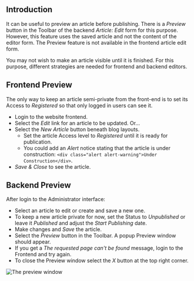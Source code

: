 <!-- Filename: J4.x:Article_Preview / Display title: Article: Preview -->

## Introduction

It can be useful to preview an article before publishing. There is a *Preview*
button in the Toolbar of the backend *Article: Edit* form for this purpose. 
However, this feature uses the saved article and not the content of the editor 
form. The Preview feature is not available in the frontend article edit form.

You may not wish to make an article visible until it is finished. For this 
purpose, different strategies are needed for frontend and backend editors.

## Frontend Preview

The only way to keep an article semi-private from the front-end is to set
its Access to *Registered* so that only logged in users can see it.

- Login to the website frontend.
- Select the *Edit* link for an article to be updated. Or...
- Select the *New Article* button beneath blog layouts.
  - Set the article Access level to *Registered* until it is ready for publication.
  - You could add an *Alert* notice stating that the article is under
    construction: `<div class="alert alert-warning">Under Construction</div>`.
- *Save & Close* to see the article.

## Backend Preview

After login to the Administrator interface:

- Select an article to edit or create and save a new one.
- To keep a new article private for now, set the Status to *Unpublished* or
  leave it *Published* and adjust the *Start Publishing* date.
- Make changes and *Save* the article.
- Select the *Preview* button in the Toolbar. A popup Preview window
  should appear.
- If you get a *The requested page can't be found* message, login to the
  Frontend and try again.
- To close the Preview window select the *X* button at the top right
  corner.

![The preview window](../../../en/images/getting-started/article-edit-preview.png)
